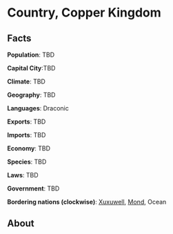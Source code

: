 # Country, Copper Kingdom
## Facts
**Population**: TBD

**Capital City**:TBD

**Climate**: TBD

**Geography**: TBD

**Languages**: Draconic

**Exports**: TBD

**Imports**: TBD

**Economy**: TBD

**Species**: TBD

**Laws**: TBD

**Government**: TBD

**Bordering nations (clockwise)**: [Xuxuwell](xuxuwell.md), [Mond](mond.md), Ocean

## About
